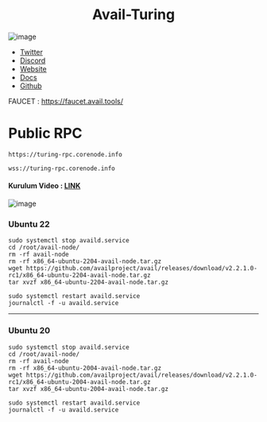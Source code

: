 # <h1 align="center">Avail-Turing</h1>
![image](https://github.com/molla202/Avail/assets/91562185/a6461113-7737-40a0-9d2a-3049a7097663)

* [Twitter](https://twitter.com/AvailProject)
* [Discord](https://discord.gg/y6fHnxZQX8)
* [Website](https://www.availproject.org/)
* [Docs](https://docs.availproject.org/clash-of-nodes/challenges/)
* [Github](https://github.com/availproject/avail/releases)

FAUCET : https://faucet.avail.tools/ 

# Public RPC
```
https://turing-rpc.corenode.info
```
```
wss://turing-rpc.corenode.info
```
#### Kurulum Video : [LINK](https://www.youtube.com/watch?v=po4sDoMie6Q&t)

![image](https://github.com/Core-Node-Team/Testnet-TR/assets/91562185/4689c138-8db9-4489-83e1-c75a0454ff89)


### Ubuntu 22
```
sudo systemctl stop availd.service
cd /root/avail-node/
rm -rf avail-node
rm -rf x86_64-ubuntu-2204-avail-node.tar.gz
wget https://github.com/availproject/avail/releases/download/v2.2.1.0-rc1/x86_64-ubuntu-2204-avail-node.tar.gz
tar xvzf x86_64-ubuntu-2204-avail-node.tar.gz
```
```
sudo systemctl restart availd.service
journalctl -f -u availd.service
```
--------------------
### Ubuntu 20 
```
sudo systemctl stop availd.service
cd /root/avail-node/
rm -rf avail-node
rm -rf x86_64-ubuntu-2004-avail-node.tar.gz
wget https://github.com/availproject/avail/releases/download/v2.2.1.0-rc1/x86_64-ubuntu-2004-avail-node.tar.gz
tar xvzf x86_64-ubuntu-2004-avail-node.tar.gz
```
```
sudo systemctl restart availd.service
journalctl -f -u availd.service
```
